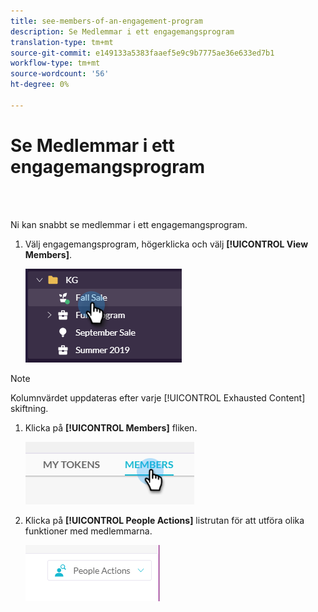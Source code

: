 ```yaml
---
title: see-members-of-an-engagement-program
description: Se Medlemmar i ett engagemangsprogram
translation-type: tm+mt
source-git-commit: e149133a5383faaef5e9c9b7775ae36e633ed7b1
workflow-type: tm+mt
source-wordcount: '56'
ht-degree: 0%

---
```



# Se Medlemmar i ett engagemangsprogram

<br> 

Ni kan snabbt se medlemmar i ett engagemangsprogram.

1. Välj engagemangsprogram, högerklicka och välj **[!UICONTROL View Members]**.

   ![Bild ett](/help/sky/assets/engagement-programs/see-members-of-an-engagement-program/see-members-of-an-engagement-program-1.png)

>[!NOTE]
>
>Kolumnvärdet uppdateras efter varje [!UICONTROL Exhausted Content] skiftning.

1. Klicka på **[!UICONTROL Members]** fliken.

   ![Bild två](/help/sky/assets/engagement-programs/see-members-of-an-engagement-program/see-members-of-an-engagement-program-2.png)

1. Klicka på **[!UICONTROL People Actions]** listrutan för att utföra olika funktioner med medlemmarna.

   ![Bild tre](/help/sky/assets/engagement-programs/see-members-of-an-engagement-program/see-members-of-an-engagement-program-3.png)
